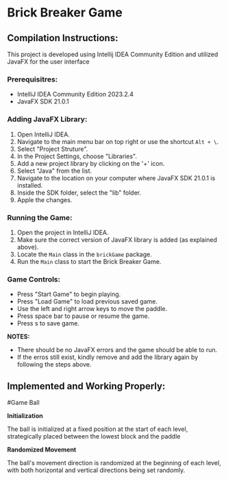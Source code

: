 # Brick Breaker Game

## Compilation Instructions:
This project is developed using Intellij IDEA Community Edition and utilized JavaFX for the user interface

### Prerequisitres:
- IntelliJ IDEA Community Edition 2023.2.4
- JavaFX SDK 21.0.1

### Adding JavaFX Library:
1. Open IntelliJ IDEA.
2. Navigate to the main menu bar on top right or use the shortcut `Alt + \`.
3. Select "Project Struture".
4. In the Project Settings, choose "Libraries".
5. Add a new project library by clicking on the '+' icon.
6. Select "Java" from the list.
7. Navigate to the location on your computer where JavaFX SDK 21.0.1 is installed.
8. Inside the SDK folder, select the "lib" folder.
9. Apple the changes.

### Running the Game:
1. Open the project in IntelliJ IDEA.
2. Make sure the correct version of JavaFX library is added (as explained above).
3. Locate the `Main` class in the `brickGame` package.
4. Run the `Main` class to start the Brick Breaker Game.

### Game Controls:
- Press "Start Game" to begin playing.
- Press "Load Game" to load previous saved game.
- Use the left and right arrow keys to move the paddle.
- Press space bar to pause or resume the game.
- Press s to save game. 
    
**NOTES:**
- There should be no JavaFX errors and the game should be able to run.
- If the erros still exist, kindly remove and add the library again by following the steps above.


## Implemented and Working Properly:

#Game Ball

**Initialization**

The ball is initialized at a fixed position at the start of each level, strategically placed between the lowest block and the paddle

**Randomized Movement**

The ball's movement direction is randomized at the beginning of each level, with both horizontal and vertical directions being set randomly. 
